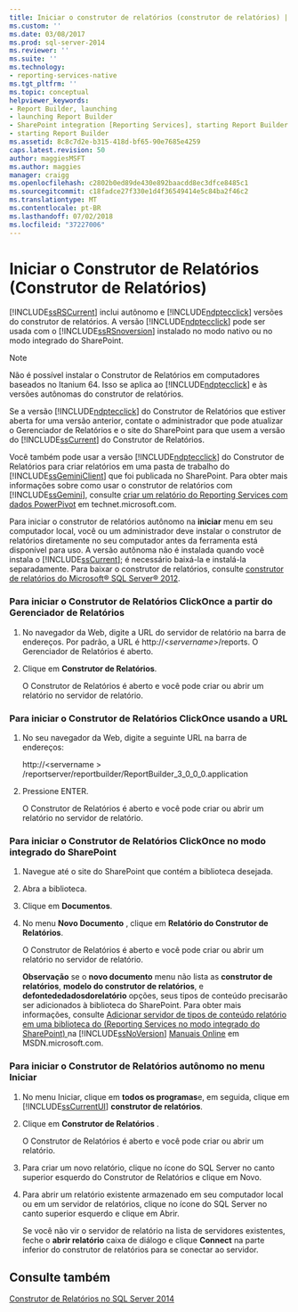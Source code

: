 ```yaml
---
title: Iniciar o construtor de relatórios (construtor de relatórios) | Microsoft Docs
ms.custom: ''
ms.date: 03/08/2017
ms.prod: sql-server-2014
ms.reviewer: ''
ms.suite: ''
ms.technology:
- reporting-services-native
ms.tgt_pltfrm: ''
ms.topic: conceptual
helpviewer_keywords:
- Report Builder, launching
- launching Report Builder
- SharePoint integration [Reporting Services], starting Report Builder
- starting Report Builder
ms.assetid: 8c8c7d2e-b315-418d-bf65-90e7685e4259
caps.latest.revision: 50
author: maggiesMSFT
ms.author: maggies
manager: craigg
ms.openlocfilehash: c2802b0ed89de430e892baacdd8ec3dfce8485c1
ms.sourcegitcommit: c18fadce27f330e1d4f36549414e5c84ba2f46c2
ms.translationtype: MT
ms.contentlocale: pt-BR
ms.lasthandoff: 07/02/2018
ms.locfileid: "37227006"
---
```

# <a name="start-report-builder-report-builder"></a>Iniciar o Construtor de Relatórios (Construtor de Relatórios)
  [!INCLUDE[ssRSCurrent](../../includes/ssrscurrent-md.md)] inclui autônomo e [!INCLUDE[ndptecclick](../../includes/ndptecclick-md.md)] versões do construtor de relatórios. A versão [!INCLUDE[ndptecclick](../../includes/ndptecclick-md.md)] pode ser usada com o [!INCLUDE[ssRSnoversion](../../includes/ssrsnoversion-md.md)] instalado no modo nativo ou no modo integrado do SharePoint.  
  
> [!NOTE]  
>  Não é possível instalar o Construtor de Relatórios em computadores baseados no Itanium 64. Isso se aplica ao [!INCLUDE[ndptecclick](../../includes/ndptecclick-md.md)] e às versões autônomas do construtor de relatórios.  
  
 Se a versão [!INCLUDE[ndptecclick](../../includes/ndptecclick-md.md)] do Construtor de Relatórios que estiver aberta for uma versão anterior, contate o administrador que pode atualizar o Gerenciador de Relatórios e o site do SharePoint para que usem a versão do [!INCLUDE[ssCurrent](../../includes/sscurrent-md.md)] do Construtor de Relatórios.  
  
 Você também pode usar a versão [!INCLUDE[ndptecclick](../../includes/ndptecclick-md.md)] do Construtor de Relatórios para criar relatórios em uma pasta de trabalho do [!INCLUDE[ssGeminiClient](../../includes/ssgeminiclient-md.md)] que foi publicada no SharePoint. Para obter mais informações sobre como usar o construtor de relatórios com [!INCLUDE[ssGemini](../../includes/ssgemini-md.md)], consulte [criar um relatório do Reporting Services com dados PowerPivot](http://go.microsoft.com/fwlink/?LinkId=185238) em technet.microsoft.com.  
  
 Para iniciar o construtor de relatórios autônomo na **iniciar** menu em seu computador local, você ou um administrador deve instalar o construtor de relatórios diretamente no seu computador antes da ferramenta está disponível para uso. A versão autônoma não é instalada quando você instala o [!INCLUDE[ssCurrent](../../includes/sscurrent-md.md)]; é necessário baixá-la e instalá-la separadamente. Para baixar o construtor de relatórios, consulte [construtor de relatórios do Microsoft® SQL Server® 2012](http://go.microsoft.com/fwlink/?LinkId=401502).  
  
### <a name="to-start-report-builder-clickonce-from-report-manager"></a>Para iniciar o Construtor de Relatórios ClickOnce a partir do Gerenciador de Relatórios  
  
1.  No navegador da Web, digite a URL do servidor de relatório na barra de endereços. Por padrão, a URL é http://\<*servername*>/reports. O Gerenciador de Relatórios é aberto.  
  
2.  Clique em **Construtor de Relatórios**.  
  
     O Construtor de Relatórios é aberto e você pode criar ou abrir um relatório no servidor de relatório.  
  
### <a name="to-start-report-builder-clickonce-using-a-url"></a>Para iniciar o Construtor de Relatórios ClickOnce usando a URL  
  
1.  No seu navegador da Web, digite a seguinte URL na barra de endereços:  
  
     http://\<servername > /reportserver/reportbuilder/ReportBuilder_3_0_0_0.application  
  
2.  Pressione ENTER.  
  
     O Construtor de Relatórios é aberto e você pode criar ou abrir um relatório no servidor de relatório.  
  
### <a name="to-start-report-builder-clickonce-in-sharepoint-integrated-mode"></a>Para iniciar o Construtor de Relatórios ClickOnce no modo integrado do SharePoint  
  
1.  Navegue até o site do SharePoint que contém a biblioteca desejada.  
  
2.  Abra a biblioteca.  
  
3.  Clique em **Documentos**.  
  
4.  No menu **Novo Documento** , clique em **Relatório do Construtor de Relatórios**.  
  
     O Construtor de Relatórios é aberto e você pode criar ou abrir um relatório no servidor de relatório.  
  
     **Observação** se o **novo documento** menu não lista as **construtor de relatórios**, **modelo do construtor de relatórios**, e **defontededadosdorelatório** opções, seus tipos de conteúdo precisarão ser adicionados à biblioteca do SharePoint. Para obter mais informações, consulte [Adicionar servidor de tipos de conteúdo relatório em uma biblioteca do &#40;Reporting Services no modo integrado do SharePoint&#41; ](../add-reporting-services-content-types-to-a-sharepoint-library.md) na [!INCLUDE[ssNoVersion](../../includes/ssnoversion-md.md)] [Manuais Online](http://go.microsoft.com/fwlink/?LinkId=154888) em MSDN.microsoft.com.  
  
### <a name="to-start-report-builder-stand-alone-from-the-start-menu"></a>Para iniciar o Construtor de Relatórios autônomo no menu Iniciar  
  
1.  No menu Iniciar, clique em **todos os programas**e, em seguida, clique em [!INCLUDE[ssCurrentUI](../../includes/sscurrentui-md.md)] **construtor de relatórios**.  
  
2.  Clique em **Construtor de Relatórios** .  
  
     O Construtor de Relatórios é aberto e você pode criar ou abrir um relatório.  
  
3.  Para criar um novo relatório, clique no ícone do SQL Server no canto superior esquerdo do Construtor de Relatórios e clique em Novo.  
  
4.  Para abrir um relatório existente armazenado em seu computador local ou em um servidor de relatórios, clique no ícone do SQL Server no canto superior esquerdo e clique em Abrir.  
  
     Se você não vir o servidor de relatório na lista de servidores existentes, feche o **abrir relatório** caixa de diálogo e clique **Connect** na parte inferior do construtor de relatórios para se conectar ao servidor.  
  
## <a name="see-also"></a>Consulte também  
 [Construtor de Relatórios no SQL Server 2014](report-builder-in-sql-server-2016.md)  
  
  

